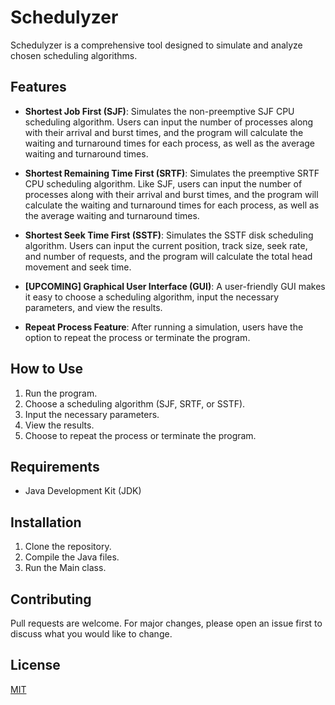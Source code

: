 # Schedulyzer

Schedulyzer is a comprehensive tool designed to simulate and analyze chosen scheduling algorithms. 

## Features

- **Shortest Job First (SJF)**: Simulates the non-preemptive SJF CPU scheduling algorithm. Users can input the number of processes along with their arrival and burst times, and the program will calculate the waiting and turnaround times for each process, as well as the average waiting and turnaround times.

- **Shortest Remaining Time First (SRTF)**: Simulates the preemptive SRTF CPU scheduling algorithm. Like SJF, users can input the number of processes along with their arrival and burst times, and the program will calculate the waiting and turnaround times for each process, as well as the average waiting and turnaround times.

- **Shortest Seek Time First (SSTF)**: Simulates the SSTF disk scheduling algorithm. Users can input the current position, track size, seek rate, and number of requests, and the program will calculate the total head movement and seek time.

- **[UPCOMING] Graphical User Interface (GUI)**: A user-friendly GUI makes it easy to choose a scheduling algorithm, input the necessary parameters, and view the results.

- **Repeat Process Feature**: After running a simulation, users have the option to repeat the process or terminate the program.

## How to Use

1. Run the program.
2. Choose a scheduling algorithm (SJF, SRTF, or SSTF).
3. Input the necessary parameters.
4. View the results.
5. Choose to repeat the process or terminate the program.

## Requirements

- Java Development Kit (JDK)

## Installation

1. Clone the repository.
2. Compile the Java files.
3. Run the Main class.

## Contributing

Pull requests are welcome. For major changes, please open an issue first to discuss what you would like to change.

## License

[MIT](https://choosealicense.com/licenses/mit/)
